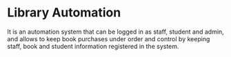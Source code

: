 # Library Automation
It is an automation system that can be logged in as staff, student and admin, and allows to keep book purchases under order and control by keeping staff, book and student information registered in the system.
